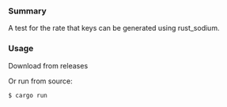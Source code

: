 ### Summary

A test for the rate that keys can be generated using rust_sodium.

### Usage

Download from releases

Or run from source:

```
$ cargo run
```

